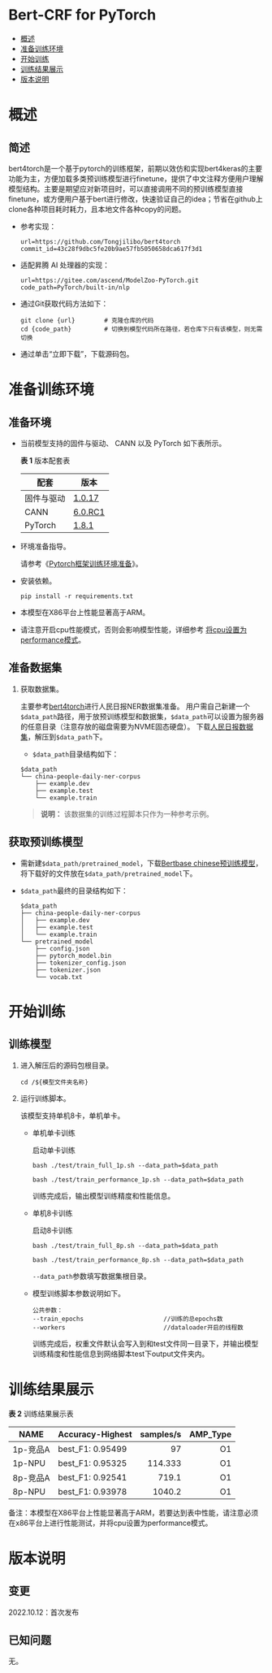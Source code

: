 # Bert-CRF for PyTorch

-   [概述](概述.md)
-   [准备训练环境](准备训练环境.md)
-   [开始训练](开始训练.md)
-   [训练结果展示](训练结果展示.md)
-   [版本说明](版本说明.md)

# 概述

## 简述

bert4torch是一个基于pytorch的训练框架，前期以效仿和实现bert4keras的主要功能为主，方便加载多类预训练模型进行finetune，提供了中文注释方便用户理解模型结构。主要是期望应对新项目时，可以直接调用不同的预训练模型直接finetune，或方便用户基于bert进行修改，快速验证自己的idea；节省在github上clone各种项目耗时耗力，且本地文件各种copy的问题。

- 参考实现：

  ```
  url=https://github.com/Tongjilibo/bert4torch
  commit_id=43c28f9dbc5fe20b9ae57fb5050658dca617f3d1
  ```
- 适配昇腾 AI 处理器的实现：

    ```
    url=https://gitee.com/ascend/ModelZoo-PyTorch.git
    code_path=PyTorch/built-in/nlp
    ```

- 通过Git获取代码方法如下：
  
    ```
    git clone {url}        # 克隆仓库的代码   
    cd {code_path}         # 切换到模型代码所在路径，若仓库下只有该模型，则无需切换
    ```
  
- 通过单击“立即下载”，下载源码包。

# 准备训练环境

## 准备环境

- 当前模型支持的固件与驱动、 CANN 以及 PyTorch 如下表所示。

  **表 1**  版本配套表

  | 配套       | 版本                                                         |
  | ---------- | ------------------------------------------------------------ |
  | 固件与驱动 | [1.0.17](https://www.hiascend.com/hardware/firmware-drivers?tag=commercial) |
  | CANN       | [6.0.RC1](https://www.hiascend.com/software/cann/commercial?version=6.0.RC1) |
  | PyTorch    | [1.8.1](https://gitee.com/ascend/pytorch/tree/master/) |

- 环境准备指导。

  请参考《[Pytorch框架训练环境准备](https://www.hiascend.com/document/detail/zh/ModelZoo/pytorchframework/ptes)》。
  
- 安装依赖。

  ```
  pip install -r requirements.txt
  ```
- 本模型在X86平台上性能显著高于ARM。
- 请注意开启cpu性能模式，否则会影响模型性能，详细参考 [将cpu设置为performance模式](https://gitee.com/ascend/pytorch/blob/master/docs/zh/PyTorch%E8%AE%AD%E7%BB%83%E8%B0%83%E4%BC%98&%E5%B7%A5%E5%85%B7%E4%BD%BF%E7%94%A8%E6%8C%87%E5%8D%97/PyTorch%E8%AE%AD%E7%BB%83%E8%B0%83%E4%BC%98&%E5%B7%A5%E5%85%B7%E4%BD%BF%E7%94%A8%E6%8C%87%E5%8D%97.md#%E5%B0%86cpu%E8%AE%BE%E7%BD%AE%E4%B8%BAperformance%E6%A8%A1%E5%BC%8F)。
  


## 准备数据集

1. 获取数据集。

   主要参考[bert4torch](https://github.com/Tongjilibo/bert4torch)进行人民日报NER数据集准备。
   用户需自己新建一个`$data_path`路径，用于放预训练模型和数据集，`$data_path`可以设置为服务器的任意目录（注意存放的磁盘需要为NVME固态硬盘）。
   下载[人民日报数据集](https://s3.bmio.net/kashgari/china-people-daily-ner-corpus.tar.gz)，解压到`$data_path`下。
   - `$data_path`目录结构如下：
    ```
    $data_path
    └── china-people-daily-ner-corpus
        ├── example.dev
        ├── example.test
        └── example.train
    ```

   > **说明：** 
   >该数据集的训练过程脚本只作为一种参考示例。

## 获取预训练模型

- 需新建`$data_path/pretrained_model`，下载[Bertbase chinese预训练模型](https://huggingface.co/bert-base-chinese/tree/main)，将下载好的文件放在`$data_path/pretrained_model`下。

- `$data_path`最终的目录结构如下：
    ```
    $data_path
    ├── china-people-daily-ner-corpus
    │   ├── example.dev
    │   ├── example.test
    │   └── example.train
    └── pretrained_model
        ├── config.json
        ├── pytorch_model.bin
        ├── tokenizer_config.json
        ├── tokenizer.json
        └── vocab.txt
    ```

# 开始训练

## 训练模型

1. 进入解压后的源码包根目录。

   ```
   cd /${模型文件夹名称} 
   ```

2. 运行训练脚本。

   该模型支持单机8卡，单机单卡。

   - 单机单卡训练

     启动单卡训练

     ```
     bash ./test/train_full_1p.sh --data_path=$data_path
     ```
     ```
     bash ./test/train_performance_1p.sh --data_path=$data_path
     ```
    
     训练完成后，输出模型训练精度和性能信息。

   - 单机8卡训练

     启动8卡训练

     ```
     bash ./test/train_full_8p.sh --data_path=$data_path
     ```
     ```
     bash ./test/train_performance_8p.sh --data_path=$data_path
     ```
     `--data_path`参数填写数据集根目录。

   - 模型训练脚本参数说明如下。

      ```
      公共参数：
      --train_epochs                      //训练的总epochs数
      --workers                           //dataloader开启的线程数
      ```
    
     训练完成后，权重文件默认会写入到和test文件同一目录下，并输出模型训练精度和性能信息到网络脚本test下output文件夹内。


# 训练结果展示

**表 2**  训练结果展示表

| NAME     | Accuracy-Highest |  samples/s | AMP_Type |
| -------  | -----  | ---: | -------: |
| 1p-竞品A  | best_F1: 0.95499 | 97 |       O1 |
| 1p-NPU   | best_F1: 0.95325 | 114.333 |       O1 |
| 8p-竞品A  | best_F1: 0.92541 | 719.1 |       O1 |
| 8p-NPU   | best_F1: 0.93978 | 1040.2 |       O1 |

备注：本模型在X86平台上性能显著高于ARM，若要达到表中性能，请注意必须在x86平台上进行性能测试，并将cpu设置为performance模式。

# 版本说明

## 变更

2022.10.12：首次发布

## 已知问题


无。
